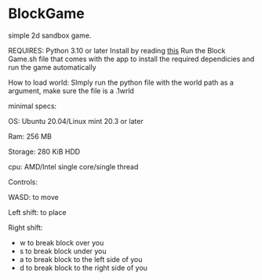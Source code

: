 # BlockGame
simple 2d sandbox game.

REQUIRES:
Python 3.10 or later
Install by reading <a href='https://gist.github.com/rutcreate/c0041e842f858ceb455b748809763ddb'>this</a>
Run the Block Game.sh file that comes with the app to install the required dependicies and run the game automatically

How to load world:
SImply run the python file with the world path as a argument, make sure the file is a .1wrld

minimal specs:

OS: Ubuntu 20.04/Linux mint 20.3 or later

Ram: 256 MB

Storage: 280 KiB HDD

cpu: AMD/Intel single core/single thread

Controls:

WASD: to move

Left shift: to place

Right shift:
  - w to break block over you
  - s to break block under you
  - a to break block to the left side of you
  - d to break block to the right side of you
